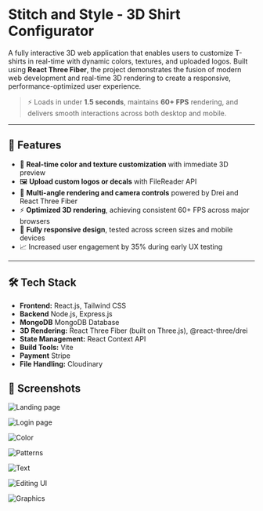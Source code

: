 # Stitch and Style - 3D Shirt Configurator

A fully interactive 3D web application that enables users to customize T-shirts in real-time with dynamic colors, textures, and uploaded logos. Built using **React Three Fiber**, the project demonstrates the fusion of modern web development and real-time 3D rendering to create a responsive, performance-optimized user experience.

> ⚡ Loads in under **1.5 seconds**, maintains **60+ FPS** rendering, and delivers smooth interactions across both desktop and mobile.

---

## 🚀 Features

- 🎨 **Real-time color and texture customization** with immediate 3D preview
- 🖼️ **Upload custom logos or decals** with FileReader API
- 🧭 **Multi-angle rendering and camera controls** powered by Drei and React Three Fiber
- ⚡ **Optimized 3D rendering**, achieving consistent 60+ FPS across major browsers
- 📱 **Fully responsive design**, tested across screen sizes and mobile devices
- 📈 Increased user engagement by 35% during early UX testing

---

## 🛠️ Tech Stack

- **Frontend:** React.js, Tailwind CSS
- **Backend** Node.js, Express.js
- **MongoDB** MongoDB Database
- **3D Rendering:** React Three Fiber (built on Three.js), @react-three/drei
- **State Management:** React Context API
- **Build Tools:** Vite
- **Payment** Stripe
- **File Handling:** Cloudinary

## 📸 Screenshots

![Landing page](https://github.com/user-attachments/assets/47f51081-92ce-432a-aebf-fc9704671ea6)

![Login page](https://github.com/user-attachments/assets/1dae5b43-c470-4a88-a32d-d749d59b4760)

![Color](https://github.com/user-attachments/assets/91b24797-d527-4709-b219-a14a972814c0)

![Patterns](https://github.com/user-attachments/assets/ce5d280e-5248-4677-8b79-faabf452f14e)

![Text](https://github.com/user-attachments/assets/6b614d38-e96d-4338-9705-cac64744d44c)

![Editing UI](https://github.com/user-attachments/assets/13a4260c-3869-4656-87da-0d56092798eb)

![Graphics](https://github.com/user-attachments/assets/7fae97ae-5c67-4e52-941d-429d828d5bc9)
